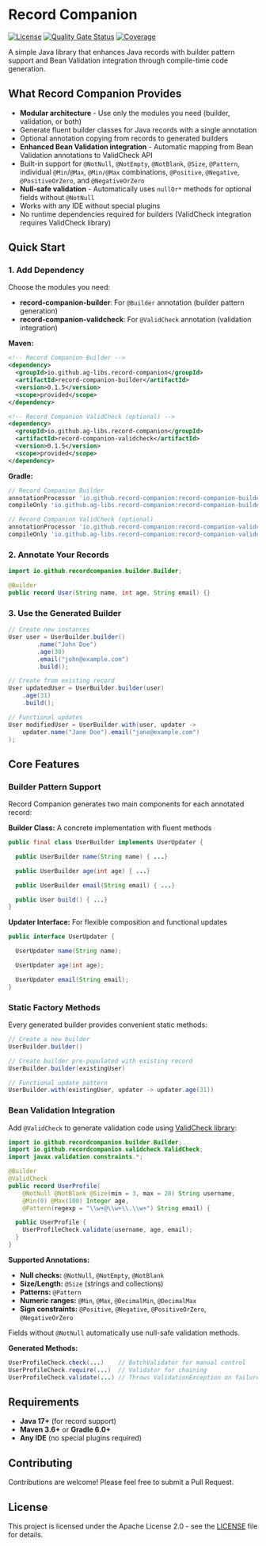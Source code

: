 # Record Companion

[![License](https://img.shields.io/badge/License-Apache%202.0-blue.svg)](LICENSE)
[![Quality Gate Status](https://sonarcloud.io/api/project_badges/measure?project=ag-libs_record-companion&metric=alert_status)](https://sonarcloud.io/summary/new_code?id=ag-libs-companion)
[![Coverage](https://sonarcloud.io/api/project_badges/measure?project=ag-libs_record-companion&metric=coverage)](https://sonarcloud.io/summary/new_code?id=ag-libs-companion)

A simple Java library that enhances Java records with builder pattern support and
Bean Validation integration through compile-time code generation.

## What Record Companion Provides

- **Modular architecture** - Use only the modules you need (builder, validation, or both)
- Generate fluent builder classes for Java records with a single annotation
- Optional annotation copying from records to generated builders
- **Enhanced Bean Validation integration** - Automatic mapping from Bean Validation annotations to ValidCheck API
- Built-in support for `@NotNull`, `@NotEmpty`, `@NotBlank`, `@Size`, `@Pattern`, individual `@Min`/`@Max`, `@Min/@Max` combinations, `@Positive`, `@Negative`, `@PositiveOrZero`, and `@NegativeOrZero`
- **Null-safe validation** - Automatically uses `nullOr*` methods for optional fields without `@NotNull`
- Works with any IDE without special plugins
- No runtime dependencies required for builders (ValidCheck integration requires ValidCheck library)

## Quick Start

### 1. Add Dependency

Choose the modules you need:
- **record-companion-builder**: For `@Builder` annotation (builder pattern generation)  
- **record-companion-validcheck**: For `@ValidCheck` annotation (validation integration)

**Maven:**

```xml
<!-- Record Companion Builder -->
<dependency>
  <groupId>io.github.ag-libs.record-companion</groupId>
  <artifactId>record-companion-builder</artifactId>
  <version>0.1.5</version>
  <scope>provided</scope>
</dependency>

<!-- Record Companion ValidCheck (optional) -->
<dependency>
  <groupId>io.github.ag-libs.record-companion</groupId>
  <artifactId>record-companion-validcheck</artifactId>
  <version>0.1.5</version>
  <scope>provided</scope>
</dependency>
```

**Gradle:**

```gradle
// Record Companion Builder
annotationProcessor 'io.github.record-companion:record-companion-builder:0.1.5'
compileOnly 'io.github.ag-libs.record-companion:record-companion-builder:0.1.5'

// Record Companion ValidCheck (optional)
annotationProcessor 'io.github.record-companion:record-companion-validcheck:0.1.5'
compileOnly 'io.github.ag-libs.record-companion:record-companion-validcheck:0.1.5'
```

### 2. Annotate Your Records

```java
import io.github.recordcompanion.builder.Builder;

@Builder
public record User(String name, int age, String email) {}

```

### 3. Use the Generated Builder

```java
// Create new instances
User user = UserBuilder.builder()
        .name("John Doe")
        .age(30)
        .email("john@example.com")
        .build();

// Create from existing record
User updatedUser = UserBuilder.builder(user)
    .age(31)
    .build();

// Functional updates
User modifiedUser = UserBuilder.with(user, updater ->
    updater.name("Jane Doe").email("jane@example.com")
);
```

## Core Features

### Builder Pattern Support

Record Companion generates two main components for each annotated record:

**Builder Class:** A concrete implementation with fluent methods

```java
public final class UserBuilder implements UserUpdater {

  public UserBuilder name(String name) { ...}

  public UserBuilder age(int age) { ...}

  public UserBuilder email(String email) { ...}

  public User build() { ...}
}
```

**Updater Interface:** For flexible composition and functional updates

```java
public interface UserUpdater {

  UserUpdater name(String name);

  UserUpdater age(int age);

  UserUpdater email(String email);
}
```

### Static Factory Methods

Every generated builder provides convenient static methods:

```java
// Create a new builder
UserBuilder.builder()

// Create builder pre-populated with existing record
UserBuilder.builder(existingUser)

// Functional update pattern
UserBuilder.with(existingUser, updater -> updater.age(31))
```

### Bean Validation Integration

Add `@ValidCheck` to generate validation code using [ValidCheck library](https://github.com/validcheck/validcheck):

```java
import io.github.recordcompanion.builder.Builder;
import io.github.recordcompanion.validcheck.ValidCheck;
import javax.validation.constraints.*;

@Builder
@ValidCheck
public record UserProfile(
    @NotNull @NotBlank @Size(min = 3, max = 20) String username,
    @Min(0) @Max(100) Integer age,
    @Pattern(regexp = "\\w+@\\w+\\.\\w+") String email) {

  public UserProfile {
    UserProfileCheck.validate(username, age, email);
  }
}
```

**Supported Annotations:**
- **Null checks:** `@NotNull`, `@NotEmpty`, `@NotBlank`
- **Size/Length:** `@Size` (strings and collections)  
- **Patterns:** `@Pattern`
- **Numeric ranges:** `@Min`, `@Max`, `@DecimalMin`, `@DecimalMax`
- **Sign constraints:** `@Positive`, `@Negative`, `@PositiveOrZero`, `@NegativeOrZero`

Fields without `@NotNull` automatically use null-safe validation methods.

**Generated Methods:**

```java
UserProfileCheck.check(...)    // BatchValidator for manual control
UserProfileCheck.require(...)  // Validator for chaining
UserProfileCheck.validate(...) // Throws ValidationException on failure
```

## Requirements

- **Java 17+** (for record support)
- **Maven 3.6+** or **Gradle 6.0+**
- **Any IDE** (no special plugins required)

## Contributing

Contributions are welcome! Please feel free to submit a Pull Request.

## License

This project is licensed under the Apache License 2.0 - see the [LICENSE](LICENSE) file for details.

